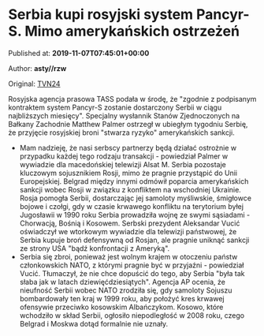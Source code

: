 
# Serbia kupi rosyjski system Pancyr-S. Mimo amerykańskich ostrzeżeń

Published at: **2019-11-07T07:45:01+00:00**

Author: **asty//rzw**

Original: [TVN24](https://www.tvn24.pl/wiadomosci-ze-swiata,2/serbia-zakupi-rosyjskie-rakiety-mimo-ostrzezen-ze-strony-usa,983566.html)

Rosyjska agencja prasowa TASS podała w środę, że "zgodnie z podpisanym kontraktem system Pancyr-S zostanie dostarczony Serbii w ciągu najbliższych miesięcy".
Specjalny wysłannik Stanów Zjednoczonych na Bałkany Zachodnie Matthew Palmer ostrzegł w ubiegłym tygodniu Serbię, że przyjęcie rosyjskiej broni "stwarza ryzyko" amerykańskich sankcji.
- Mam nadzieję, że nasi serbscy partnerzy będą działać ostrożnie w przypadku każdej tego rodzaju transakcji - powiedział Palmer w wywiadzie dla macedońskiej telewizji Alsat M.
Serbia pozostaje kluczowym sojusznikiem Rosji, mimo że pragnie przystąpić do Unii Europejskiej. Belgrad między innymi odmówił poparcia amerykańskich sankcji wobec Rosji w związku z konfliktem na wschodniej Ukrainie.
Rosja pomogła Serbii, dostarczając jej samoloty myśliwskie, śmigłowce bojowe i czołgi, gdy w czasie krwawego konfliktu na terytorium byłej Jugosławii w 1990 roku Serbia prowadziła wojnę ze swymi sąsiadami - Chorwacją, Bośnią i Kosowem.
Serbski prezydent Aleksandar Vucić oświadczył we wtorkowym wywiadzie dla telewizji państwowej, że Serbia kupuje broń defensywną od Rosjan, ale pragnie uniknąć sankcji ze strony USA "bądź konfrontacji z Ameryką".
- Serbia się zbroi, ponieważ jest wolnym krajem w otoczeniu państw członkowskich NATO, z którymi pragnie być w przyjaźni - powiedział Vucić. Tłumaczył, że nie chce dopuścić do tego, aby Serbia "była tak słaba jak w latach dziewięćdziesiątych".
Agencja AP ocenia, że nieufność Serbii wobec NATO zrodziła się, gdy samoloty Sojuszu bombardowały ten kraj w 1999 roku, aby położyć kres krwawej ofensywie przeciwko kosowskim Albańczykom. Kosowo, które wchodziło w skład Serbii, ogłosiło niepodległość w 2008 roku, czego Belgrad i Moskwa dotąd formalnie nie uznały.
